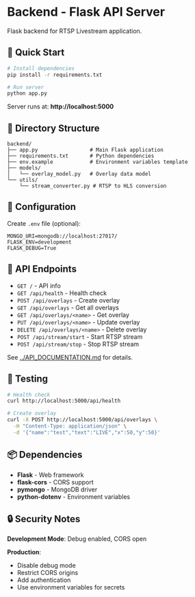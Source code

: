 # Backend - Flask API Server

Flask backend for RTSP Livestream application.

## 🚀 Quick Start

```bash
# Install dependencies
pip install -r requirements.txt

# Run server
python app.py
```

Server runs at: **http://localhost:5000**

## 📁 Directory Structure

```
backend/
├── app.py                 # Main Flask application
├── requirements.txt       # Python dependencies
├── env.example            # Environment variables template
├── models/
│   └── overlay_model.py   # Overlay data model
└── utils/
    └── stream_converter.py # RTSP to HLS conversion
```

## 🔧 Configuration

Create `.env` file (optional):

```env
MONGO_URI=mongodb://localhost:27017/
FLASK_ENV=development
FLASK_DEBUG=True
```

## 📡 API Endpoints

- `GET /` - API info
- `GET /api/health` - Health check
- `POST /api/overlays` - Create overlay
- `GET /api/overlays` - Get all overlays
- `GET /api/overlays/<name>` - Get overlay
- `PUT /api/overlays/<name>` - Update overlay
- `DELETE /api/overlays/<name>` - Delete overlay
- `POST /api/stream/start` - Start RTSP stream
- `POST /api/stream/stop` - Stop RTSP stream

See [../API_DOCUMENTATION.md](../API_DOCUMENTATION.md) for details.

## 🧪 Testing

```bash
# Health check
curl http://localhost:5000/api/health

# Create overlay
curl -X POST http://localhost:5000/api/overlays \
  -H "Content-Type: application/json" \
  -d '{"name":"test","text":"LIVE","x":50,"y":50}'
```

## 📦 Dependencies

- **Flask** - Web framework
- **flask-cors** - CORS support
- **pymongo** - MongoDB driver
- **python-dotenv** - Environment variables

## 🔒 Security Notes

**Development Mode**: Debug enabled, CORS open

**Production**: 
- Disable debug mode
- Restrict CORS origins
- Add authentication
- Use environment variables for secrets





